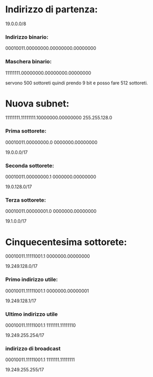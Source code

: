 # Indirizzo di partenza:

19.0.0.0/8

### Indirizzo binario:

00010011.00000000.00000000.00000000

### Maschera binario:

11111111.00000000.00000000.00000000

servono 500 sottoreti quindi prendo 9 bit e posso fare 512 sottoreti.


# Nuova subnet:
11111111.11111111.10000000.00000000
255.255.128.0

### Prima sottorete:

00010011.00000000.0 0000000.00000000

19.0.0.0/17

### Seconda sottorete:

00010011.00000000.1 0000000.00000000

19.0.128.0/17

### Terza sottorete:

00010011.00000001.0 0000000.00000000

19.1.0.0/17



# Cinquecentesima sottorete:

00010011.11111001.1 0000000.00000000

19.249.128.0/17

### Primo indirizzo utile:

00010011.11111001.1 0000000.00000001

19.249.128.1/17

### Ultimo indirizzo utile

00010011.11111001.1 1111111.11111110

19.249.255.254/17

### indirizzo di broadcast

00010011.11111001.1 1111111.11111111

19.249.255.255/17
